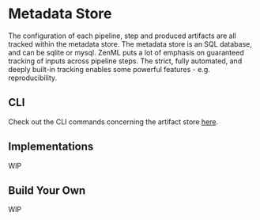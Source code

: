 # Metadata Store

The configuration of each pipeline, step and produced artifacts are all tracked within the metadata store. The metadata
store is an SQL database, and can be sqlite or mysql.
ZenML puts a lot of emphasis on guaranteed tracking of inputs across pipeline steps. The strict, fully automated, and
deeply built-in tracking enables some powerful features - e.g. reproducibility.

## CLI

Check out the CLI commands concerning the artifact store
[here](https://apidocs.zenml.io/latest/cli/#zenml.cli--customizing-your-metadata-store).

## Implementations 

WIP

## Build Your Own

WIP
